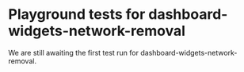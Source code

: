 # Playground tests for dashboard-widgets-network-removal
We are still awaiting the first test run for dashboard-widgets-network-removal.
